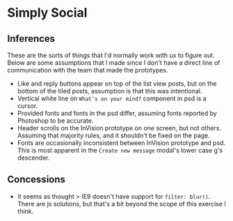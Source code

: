 # Simply Social

## Inferences

These are the sorts of things that I'd normally work with ux to figure out.  Below are some assumptions that I made since I don't have a direct line of communication with the team that made the prototypes.

 - Like and reply buttons appear on top of the list view posts, but on the bottom of the tiled posts, assumption is that this was intentional.
 - Vertical white line on `What's on your mind?` component in psd is a cursor.
 - Provided fonts and fonts in the psd differ, assuming fonts reported by Photoshop to be accurate.
 - Header scrolls on the InVision prototype on one screen, but not others. Assuming that majority rules, and it shouldn't be fixed on the page.
 - Fonts are occasionally inconsistent between InVision prototype and psd.  This is most apparent in the `Create new message` modal's lower case g's descender.

## Concessions
 - It seems as thought > IE9 doesn't have support for `filter: blur()`.  There are js solutions, but that's a bit beyond the scope of this exercise I think.
